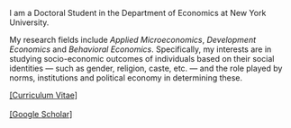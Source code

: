 
I am a Doctoral Student in the Department of Economics at New York University. 

My research fields include *Applied Microeconomics*, *Development Economics* and *Behavioral Economics*. Specifically, my interests are in studying socio-economic outcomes of individuals based on their social identities &mdash; such as gender, religion, caste, etc. &mdash;  and the role played by norms, institutions and political economy in determining these.


<a href="Files/CV_PhilipMinu.pdf">[Curriculum Vitae]</a>
<br>
<br><a href="https://scholar.google.com/citations?user=yqwUdjkAAAAJ&hl=en">[Google Scholar]</a>







